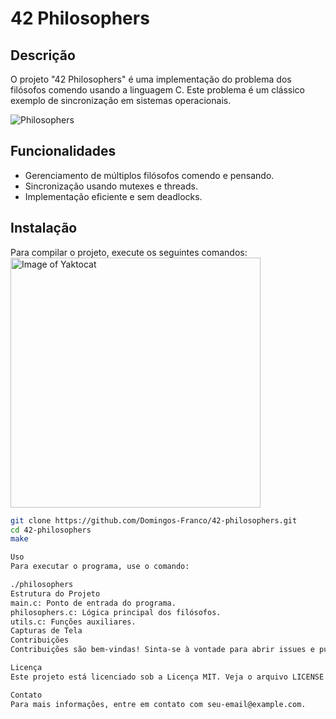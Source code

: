 # 42 Philosophers

## Descrição
O projeto "42 Philosophers" é uma implementação do problema dos filósofos comendo usando a linguagem C. Este problema é um clássico exemplo de sincronização em sistemas operacionais.

![Philosophers](link-para-sua-imagem-aqui) <!-- Substitua pelo link da sua imagem -->

## Funcionalidades
- Gerenciamento de múltiplos filósofos comendo e pensando.
- Sincronização usando mutexes e threads.
- Implementação eficiente e sem deadlocks.

## Instalação
Para compilar o projeto, execute os seguintes comandos:
<img alt="Image of Yaktocat" src=https://octodex.github.com/images/yaktocat.png width=400>
```sh
git clone https://github.com/Domingos-Franco/42-philosophers.git
cd 42-philosophers
make

Uso
Para executar o programa, use o comando:

./philosophers
Estrutura do Projeto
main.c: Ponto de entrada do programa.
philosophers.c: Lógica principal dos filósofos.
utils.c: Funções auxiliares.
Capturas de Tela
Contribuições
Contribuições são bem-vindas! Sinta-se à vontade para abrir issues e pull requests.

Licença
Este projeto está licenciado sob a Licença MIT. Veja o arquivo LICENSE para mais detalhes.

Contato
Para mais informações, entre em contato com seu-email@example.com.



